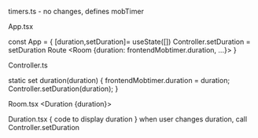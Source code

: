 timers.ts - no changes, defines mobTimer

App.tsx

const App = {
[duration,setDuration]= useState([])
Controller.setDuration = setDuration
Route <Room {duration: frontendMobtimer.duration, ...}>
}

Controller.ts

static set duration(duration) {
frontendMobtimer.duration = duration;
Controller.setDuration(duration);
}

Room.tsx
<Duration {duration}>

Duration.tsx
{ code to display duration }
when user changes duration, call Controller.setDuration
